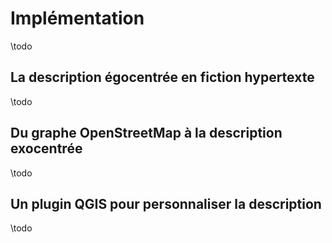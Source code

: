 # Implémentation

\todo

## La description égocentrée en fiction hypertexte

\todo

## Du graphe OpenStreetMap à la description exocentrée

\todo

## Un plugin QGIS pour personnaliser la description

\todo